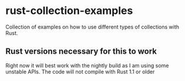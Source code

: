 # rust-collection-examples

Collection of examples on how to use different types of collections with Rust. 


## Rust versions necessary for this to work
Right now it will best work with the nightly build as I am using some unstable APIs. The code will not compile with Rust 1.1 or older
